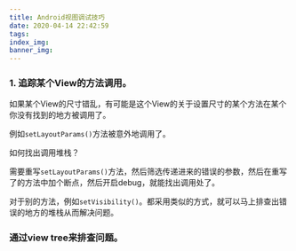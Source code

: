 ```yaml
---
title: Android视图调试技巧
date: 2020-04-14 22:42:59
tags:
index_img:
banner_img:
---
```




### 1. 追踪某个View的方法调用。

如果某个View的尺寸错乱，有可能是这个View的关于设置尺寸的某个方法在某个你没有找到的地方被调用了。

例如`setLayoutParams()`方法被意外地调用了。

如何找出调用堆栈？

需要重写`setLayoutParams()`方法，然后筛选传递进来的错误的参数，然后在重写了的方法中加个断点，然后开启debug，就能找出调用处了。

对于别的方法，例如`setVisibility()`。都采用类似的方式，就可以马上排查出错误的地方的堆栈从而解决问题。



### 通过view tree来排查问题。

